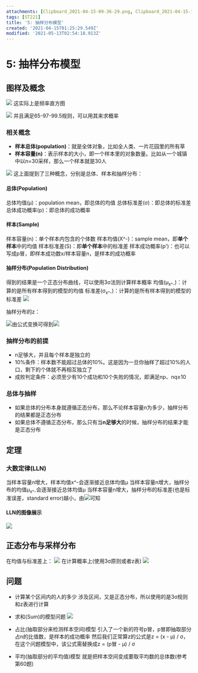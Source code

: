 ```yaml
---
attachments: [Clipboard_2021-04-15-09-36-29.png, Clipboard_2021-04-15-10-27-03.png, Clipboard_2021-04-15-14-31-22.png, Clipboard_2021-04-15-19-26-46.png, Clipboard_2021-04-15-19-28-04.png, Clipboard_2021-04-15-19-29-41.png, Clipboard_2021-04-15-19-33-36.png, Clipboard_2021-04-15-19-44-58.png, Clipboard_2021-04-15-19-48-12.png, Clipboard_2021-04-15-20-14-50.png]
tags: [ST221]
title: '5: 抽样分布模型'
created: '2021-04-15T01:25:29.549Z'
modified: '2021-05-13T02:54:18.913Z'
---
```


# 5: 抽样分布模型
## 图样及概念

![](@attachment/Clipboard_2021-04-15-09-36-29.png)
这实际上是频率直方图

![](@attachment/Clipboard_2021-04-15-10-27-03.png)
并且满足65-97-99.5规则，可以用其来求概率

### 相关概念
- **样本总体(population)**：就是全体对象，比如全人类、一片花园里的所有草
- **样本容量(n)**：表示样本的大小，即一个样本里的对象数量。比如从一个城镇中以n=30采样，那么一个样本就是30人

![](@attachment/Clipboard_2021-04-15-14-31-22.png)
这上面提到了三种概念，分别是总体、样本和抽样分布：
#### 总体(Population)
总体均值(μ)：population mean，即总体的均值
总体标准差(σ)：即总体的标准差
总体成功概率(p)：即总体的成功概率
#### 样本(Sample)
样本容量(n)：单个样本内包含的个体数
样本均值(X^-)：sample mean，即**单个样本**中的均值
样本标准差(S)：即**单个样本**中的标准差
样本成功概率(p')：也可以写成p冒，即样本成功数x/样本容量n，是样本的成功概率
#### 抽样分布(Population Distribution)
得到的结果是一个正态分布曲线，可以使用3σ法则计算样本概率
均值(μ<sub>x^-</sub>)：计算的是所有样本得到的模型的均值
标准差(σ<sub>x^-</sub>)：计算的是所有样本得到的模型的标准差
![](@attachment/Clipboard_2021-04-15-19-29-41.png)

抽样分布的z：

![](@attachment/Clipboard_2021-04-15-19-26-46.png)由公式变换可得到![](@attachment/Clipboard_2021-04-15-19-28-04.png)
### 抽样分布的前提
- n足够大，并且每个样本是独立的
- 10%条件：样本数不能超过总体的10%。这是因为一旦你抽样了超过10%的人口，剩下的个体就不再相互独立了
- 成败判定条件：必须至少有10个成功和10个失败的情况，即满足np、nq≥10

### 总体与抽样
- 如果总体的分布本身就遵循正态分布，那么不论样本容量n为多少，抽样分布的结果都是正态分布
- 如果总体不遵循正态分布，那么只有当**n足够大**的时候，抽样分布的结果才能是正态分布

## 定理
### 大数定律(LLN)
当样本容量n增大，样本均值x^-会逐渐接近总体均值μ
当样本容量n增大，抽样分布的均值μ<sub>x^-</sub>会逐渐接近总体均值μ
当样本容量n增大，抽样分布的标准差(也是标准误差，standard error)越小，由![](@attachment/Clipboard_2021-04-15-19-29-41.png)可知
#### LLN的图像展示
![](@attachment/Clipboard_2021-04-15-19-33-36.png)

## 正态分布与采样分布
在均值与标准差上：
![](@attachment/Clipboard_2021-04-15-19-44-58.png)
在计算概率上(使用3σ原则或者z表)
![](@attachment/Clipboard_2021-04-15-19-48-12.png)

## 问题
- 计算某个区间内的人的多少
涉及区间，又是正态分布，所以使用的是3σ规则和z表进行计算
- 求和(Sum)的模型问题
![](@attachment/Clipboard_2021-04-15-20-14-50.png)

- 占比(抽取部分来检测样本空间)模型
引入了一个新的符号p冒，p冒即抽取部分占n的比值数，是样本的成功概率
然后我们正常算z的公式是z = (x - μ) / σ，在这个问题模型中，该公式需替换成z = (p冒 - μ) / σ

- 平均(抽取部分的平均值)模型
就是把样本空间变成要取平均数的总体数(参考第60题)














